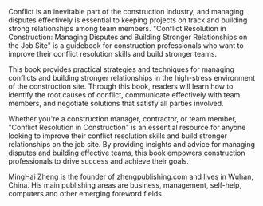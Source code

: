 

Conflict is an inevitable part of the construction industry, and managing disputes effectively is essential to keeping projects on track and building strong relationships among team members. "Conflict Resolution in Construction: Managing Disputes and Building Stronger Relationships on the Job Site" is a guidebook for construction professionals who want to improve their conflict resolution skills and build stronger teams.

This book provides practical strategies and techniques for managing conflicts and building stronger relationships in the high-stress environment of the construction site. Through this book, readers will learn how to identify the root causes of conflict, communicate effectively with team members, and negotiate solutions that satisfy all parties involved.

Whether you're a construction manager, contractor, or team member, "Conflict Resolution in Construction" is an essential resource for anyone looking to improve their conflict resolution skills and build stronger relationships on the job site. By providing insights and advice for managing disputes and building effective teams, this book empowers construction professionals to drive success and achieve their goals.

MingHai Zheng is the founder of zhengpublishing.com and lives in Wuhan, China. His main publishing areas are business, management, self-help, computers and other emerging foreword fields.
